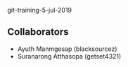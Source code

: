 git-training-5-jul-2019

## Collaborators
- Ayuth Manmgesap (blacksourcez)
- Suranarong Atthasopa (getset4321)
